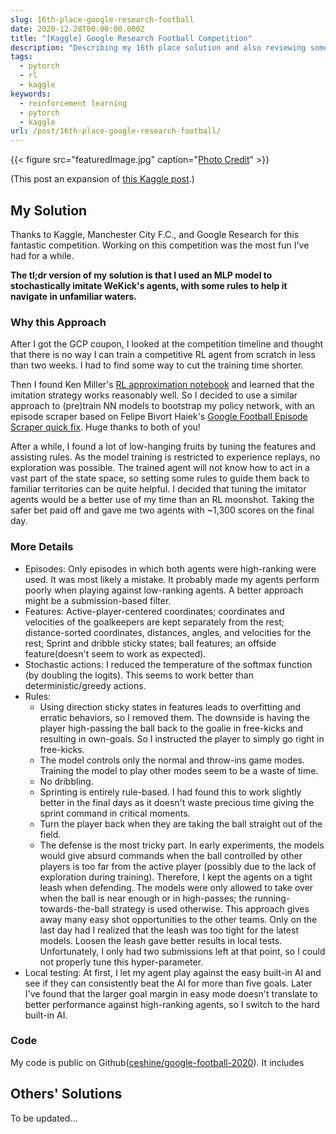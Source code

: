 ```yaml
---
slug: 16th-place-google-research-football
date: 2020-12-28T00:00:00.000Z
title: "[Kaggle] Google Research Football Competition"
description: "Describing my 16th place solution and also reviewing some of the others'"
tags:
  - pytorch
  - rl
  - kaggle
keywords:
  - reinforcement learning
  - pytorch
  - kaggle
url: /post/16th-place-google-research-football/
---
```


{{< figure src="featuredImage.jpg" caption="[Photo Credit](https://pixabay.com/photos/ball-stadium-football-soccer-ball-488700/)" >}}

(This post an expansion of [this Kaggle post](https://www.kaggle.com/c/google-football/discussion/204666).)

## My Solution

Thanks to Kaggle, Manchester City F.C., and Google Research for this fantastic competition. Working on this competition was the most fun I've had for a while.

**The tl;dr version of my solution is that I used an MLP model to stochastically imitate WeKick's agents, with some rules to help it navigate in unfamiliar waters.**

### Why this Approach

After I got the GCP coupon, I looked at the competition timeline and thought that there is no way I can train a competitive RL agent from scratch in less than two weeks. I had to find some way to cut the training time shorter.

Then I found Ken Miller's [RL approximation notebook](https://www.kaggle.com/mlconsult/1149-ish-bot-rl-approximation) and learned that the imitation strategy works reasonably well. So I decided to use a similar approach to (pre)train NN models to bootstrap my policy network, with an episode scraper based on Felipe Bivort Haiek's [Google Football Episode Scraper quick fix](https://www.kaggle.com/felipebihaiek/google-football-episode-scraper-quick-fix). Huge thanks to both of you!

After a while, I found a lot of low-hanging fruits by tuning the features and assisting rules. As the model training is restricted to experience replays, no exploration was possible. The trained agent will not know how to act in a vast part of the state space, so setting some rules to guide them back to familiar territories can be quite helpful. I decided that tuning the imitator agents would be a better use of my time than an RL moonshot. Taking the safer bet paid off and gave me two agents with ~1,300 scores on the final day.

### More Details

- Episodes: Only episodes in which both agents were high-ranking were used. It was most likely a mistake. It probably made my agents perform poorly when playing against low-ranking agents. A better approach might be a submission-based filter.
- Features: Active-player-centered coordinates; coordinates and velocities of the goalkeepers are kept separately from the rest; distance-sorted coordinates, distances, angles, and velocities for the rest; Sprint and dribble sticky states; ball features; an offside feature(doesn't seem to work as expected).
- Stochastic actions: I reduced the temperature of the softmax function (by doubling the logits). This seems to work better than deterministic/greedy actions.
- Rules:
  - Using direction sticky states in features leads to overfitting and erratic behaviors, so I removed them. The downside is having the player high-passing the ball back to the goalie in free-kicks and resulting in own-goals. So I instructed the player to simply go right in free-kicks.
  - The model controls only the normal and throw-ins game modes. Training the model to play other modes seem to be a waste of time.
  - No dribbling.
  - Sprinting is entirely rule-based. I had found this to work slightly better in the final days as it doesn't waste precious time giving the sprint command in critical moments.
  - Turn the player back when they are taking the ball straight out of the field.
  - The defense is the most tricky part. In early experiments, the models would give absurd commands when the ball controlled by other players is too far from the active player (possibly due to the lack of exploration during training). Therefore, I kept the agents on a tight leash when defending. The models were only allowed to take over when the ball is near enough or in high-passes; the running-towards-the-ball strategy is used otherwise. This approach gives away many easy shot opportunities to the other teams. Only on the last day had I realized that the leash was too tight for the latest models. Loosen the leash gave better results in local tests. Unfortunately, I only had two submissions left at that point, so I could not properly tune this hyper-parameter.
- Local testing: At first, I let my agent play against the easy built-in AI and see if they can consistently beat the AI for more than five goals. Later I've found that the larger goal margin in easy mode doesn't translate to better performance against high-ranking agents, so I switch to the hard built-in AI.

### Code

My code is public on Github([ceshine/google-football-2020](https://github.com/ceshine/google-football-2020)). It includes

## Others' Solutions

To be updated...
